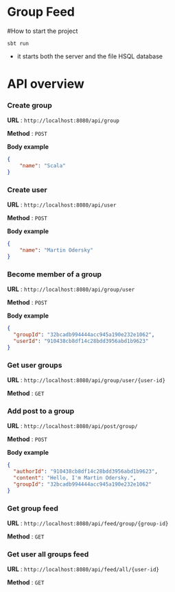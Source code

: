 # Group Feed

#How to start the project

`sbt run` 
- it starts both the server and the file HSQL database


# API overview

### Create group

**URL** : `http://localhost:8080/api/group`

**Method** : `POST`

**Body example**

```json
{
    "name": "Scala"
}
```

### Create user

**URL** : `http://localhost:8080/api/user`

**Method** : `POST`

**Body example**

```json
{
    "name": "Martin Odersky"
}
```

### Become member of a group

**URL** : `http://localhost:8080/api/group/user`

**Method** : `POST`

**Body example**

```json
{
  "groupId": "32bcadb994444acc945a190e232e1062",
  "userId": "910438cb8df14c28bdd3956abd1b9623"
}
```

### Get user groups

**URL** : `http://localhost:8080/api/group/user/{user-id}`

**Method** : `GET`

### Add post to a group

**URL** : `http://localhost:8080/api/post/group/`

**Method** : `POST`

**Body example**

```json
{
  "authorId": "910438cb8df14c28bdd3956abd1b9623",
  "content": "Hello, I'm Martin Odersky.",
  "groupId": "32bcadb994444acc945a190e232e1062"
}
```

### Get group feed

**URL** : `http://localhost:8080/api/feed/group/{group-id}`

**Method** : `GET`

### Get user all groups feed

**URL** : `http://localhost:8080/api/feed/all/{user-id}`

**Method** : `GET`
